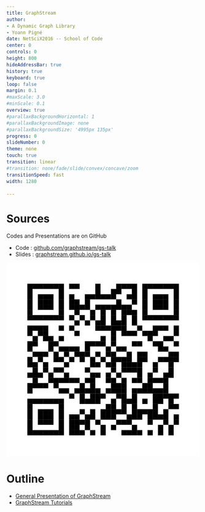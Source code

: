 ```yaml
---
title: GraphStream
author:
- A Dynamic Graph Library
- Yoann Pigné
date: NetSciX2016 -- School of Code
center: 0
controls: 0
height: 800
hideAddressBar: true
history: true
keyboard: true
loop: false
margin: 0.1
#maxScale: 3.0
#minScale: 0.1
overview: true
#parallaxBackgroundHorizontal: 1
#parallaxBackgroundImage: none
#parallaxBackgroundSize: '4995px 135px'
progress: 0
slideNumber: 0
theme: none
touch: true
transition: linear
#transition: none/fade/slide/convex/concave/zoom
transitionSpeed: fast
width: 1280

---
```

# Sources

Codes and Presentations are on GitHub

- Code : [github.com/graphstream/gs-talk](https://github.com/graphstream/gs-talk)
- Slides : [graphstream.github.io/gs-talk](https://graphstream.github.io/gs-talk)

![Sources for Codes and Presentations](img/qr-graphstream.github.io-gs-talk.svg)

# Outline
<!--  {data-background="url('/img/tmp.png')"} -->


- [General Presentation of GraphStream](lecture.html)
- [GraphStream Tutorials](tutorials.html)
